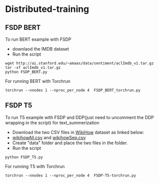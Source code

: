 # Distributed-training


## FSDP BERT

To run BERT example with FSDP
* downlaod the IMDB dataset 
* Run the script
```
wget http://ai.stanford.edu/~amaas/data/sentiment/aclImdb_v1.tar.gz 
tar -xf aclImdb_v1.tar.gz
python FSDP_BERT.py

```
For running BERT with Torchrun

```
torchrun --nnodes 1 --nproc_per_node 4  FSDP_BERT_torchrun.py

```
## FSDP T5

To run T5 example with FSDP and DDP(just need to uncomment the DDP wrapping in the script) for text_summerization
* Download the two CSV files in [WikiHow](https://github.com/mahnazkoupaee/WikiHow-Dataset) dataset as linked below:
* [wikihowAll.csv](https://ucsb.app.box.com/s/ap23l8gafpezf4tq3wapr6u8241zz358) and [wikihowSep.csv](https://ucsb.app.box.com/s/7yq601ijl1lzvlfu4rjdbbxforzd2oag)
* Create "data" folder and place the two files in the folder.
* Run the script
```
python FSDP_T5.py

```
For running T5 with Torchrun

```
torchrun --nnodes 1 --nproc_per_node 4  FSDP-T5-torchrun.py

```
